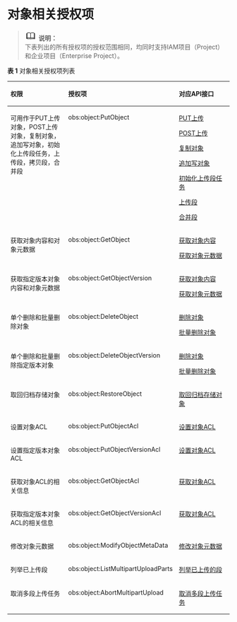 # 对象相关授权项<a name="obs_04_0112"></a>

>![](public_sys-resources/icon-note.gif) **说明：**   
>下表列出的所有授权项的授权范围相同，均同时支持IAM项目（Project）和企业项目（Enterprise Project）。  

**表 1**  对象相关授权项列表

<a name="table3817123273414"></a>
<table><thead align="left"><tr id="row1781813220345"><th class="cellrowborder" valign="top" width="29.45%" id="mcps1.2.4.1.1"><p id="p10157559122413"><a name="p10157559122413"></a><a name="p10157559122413"></a>权限</p>
</th>
<th class="cellrowborder" valign="top" width="43.26%" id="mcps1.2.4.1.2"><p id="p131149913618"><a name="p131149913618"></a><a name="p131149913618"></a>授权项</p>
</th>
<th class="cellrowborder" valign="top" width="27.29%" id="mcps1.2.4.1.3"><p id="p169049457259"><a name="p169049457259"></a><a name="p169049457259"></a>对应API接口</p>
</th>
</tr>
</thead>
<tbody><tr id="row154451029174017"><td class="cellrowborder" valign="top" width="29.45%" headers="mcps1.2.4.1.1 "><p id="p1478220188253"><a name="p1478220188253"></a><a name="p1478220188253"></a>可用作于PUT上传对象，POST上传对象，复制对象，追加写对象，初始化上传段任务，上传段，拷贝段，合并段</p>
</td>
<td class="cellrowborder" valign="top" width="43.26%" headers="mcps1.2.4.1.2 "><p id="p14141515444"><a name="p14141515444"></a><a name="p14141515444"></a>obs:object:PutObject</p>
</td>
<td class="cellrowborder" valign="top" width="27.29%" headers="mcps1.2.4.1.3 "><p id="p10905194572513"><a name="p10905194572513"></a><a name="p10905194572513"></a><a href="PUT上传.md">PUT上传</a></p>
<p id="p1114820371287"><a name="p1114820371287"></a><a name="p1114820371287"></a><a href="POST上传.md">POST上传</a></p>
<p id="p332524816529"><a name="p332524816529"></a><a name="p332524816529"></a><a href="复制对象.md">复制对象</a></p>
<p id="p61947461730"><a name="p61947461730"></a><a name="p61947461730"></a><a href="追加写对象.md">追加写对象</a></p>
<p id="p1251145711811"><a name="p1251145711811"></a><a name="p1251145711811"></a><a href="初始化上传段任务.md">初始化上传段任务</a></p>
<p id="p1486592612422"><a name="p1486592612422"></a><a name="p1486592612422"></a><a href="上传段.md">上传段</a></p>
<p id="p13628291395"><a name="p13628291395"></a><a name="p13628291395"></a><a href="合并段.md">合并段</a></p>
</td>
</tr>
<tr id="row014819504445"><td class="cellrowborder" valign="top" width="29.45%" headers="mcps1.2.4.1.1 "><p id="p55671403316"><a name="p55671403316"></a><a name="p55671403316"></a>获取对象内容和对象元数据</p>
</td>
<td class="cellrowborder" valign="top" width="43.26%" headers="mcps1.2.4.1.2 "><p id="p17141185084413"><a name="p17141185084413"></a><a name="p17141185084413"></a>obs:object:GetObject</p>
</td>
<td class="cellrowborder" valign="top" width="27.29%" headers="mcps1.2.4.1.3 "><p id="p1190534522518"><a name="p1190534522518"></a><a name="p1190534522518"></a><a href="获取对象内容.md">获取对象内容</a></p>
<p id="p17584411311"><a name="p17584411311"></a><a name="p17584411311"></a><a href="获取对象元数据.md">获取对象元数据</a></p>
</td>
</tr>
<tr id="row1242465118442"><td class="cellrowborder" valign="top" width="29.45%" headers="mcps1.2.4.1.1 "><p id="p1926149819"><a name="p1926149819"></a><a name="p1926149819"></a>获取指定版本对象内容和对象元数据</p>
</td>
<td class="cellrowborder" valign="top" width="43.26%" headers="mcps1.2.4.1.2 "><p id="p441475184419"><a name="p441475184419"></a><a name="p441475184419"></a>obs:object:GetObjectVersion</p>
</td>
<td class="cellrowborder" valign="top" width="27.29%" headers="mcps1.2.4.1.3 "><p id="p29051345132512"><a name="p29051345132512"></a><a name="p29051345132512"></a><a href="获取对象内容.md">获取对象内容</a></p>
<p id="p109191491287"><a name="p109191491287"></a><a name="p109191491287"></a><a href="获取对象元数据.md">获取对象元数据</a></p>
</td>
</tr>
<tr id="row84231051144411"><td class="cellrowborder" valign="top" width="29.45%" headers="mcps1.2.4.1.1 "><p id="p578351832512"><a name="p578351832512"></a><a name="p578351832512"></a>单个删除和批量删除对象</p>
</td>
<td class="cellrowborder" valign="top" width="43.26%" headers="mcps1.2.4.1.2 "><p id="p1852112213479"><a name="p1852112213479"></a><a name="p1852112213479"></a>obs:object:DeleteObject</p>
</td>
<td class="cellrowborder" valign="top" width="27.29%" headers="mcps1.2.4.1.3 "><p id="p5906134519257"><a name="p5906134519257"></a><a name="p5906134519257"></a><a href="删除对象.md">删除对象</a></p>
<p id="p1630411119019"><a name="p1630411119019"></a><a name="p1630411119019"></a><a href="批量删除对象.md">批量删除对象</a></p>
</td>
</tr>
<tr id="row109673919437"><td class="cellrowborder" valign="top" width="29.45%" headers="mcps1.2.4.1.1 "><p id="p127831118162517"><a name="p127831118162517"></a><a name="p127831118162517"></a>单个删除和批量删除指定版本对象</p>
</td>
<td class="cellrowborder" valign="top" width="43.26%" headers="mcps1.2.4.1.2 "><p id="p35433278472"><a name="p35433278472"></a><a name="p35433278472"></a>obs:object:DeleteObjectVersion</p>
</td>
<td class="cellrowborder" valign="top" width="27.29%" headers="mcps1.2.4.1.3 "><p id="p477562441012"><a name="p477562441012"></a><a name="p477562441012"></a><a href="删除对象.md">删除对象</a></p>
<p id="p0854128700"><a name="p0854128700"></a><a name="p0854128700"></a><a href="批量删除对象.md">批量删除对象</a></p>
</td>
</tr>
<tr id="row866755874315"><td class="cellrowborder" valign="top" width="29.45%" headers="mcps1.2.4.1.1 "><p id="p162638380413"><a name="p162638380413"></a><a name="p162638380413"></a>取回归档存储对象</p>
</td>
<td class="cellrowborder" valign="top" width="43.26%" headers="mcps1.2.4.1.2 "><p id="p116307281958"><a name="p116307281958"></a><a name="p116307281958"></a>obs:object:RestoreObject</p>
</td>
<td class="cellrowborder" valign="top" width="27.29%" headers="mcps1.2.4.1.3 "><p id="p162638383419"><a name="p162638383419"></a><a name="p162638383419"></a><a href="取回归档存储对象.md">取回归档存储对象</a></p>
</td>
</tr>
<tr id="row178411952194412"><td class="cellrowborder" valign="top" width="29.45%" headers="mcps1.2.4.1.1 "><p id="p1178311187254"><a name="p1178311187254"></a><a name="p1178311187254"></a>设置对象ACL</p>
</td>
<td class="cellrowborder" valign="top" width="43.26%" headers="mcps1.2.4.1.2 "><p id="p3834652154411"><a name="p3834652154411"></a><a name="p3834652154411"></a>obs:object:PutObjectAcl</p>
</td>
<td class="cellrowborder" valign="top" width="27.29%" headers="mcps1.2.4.1.3 "><p id="p1690617456258"><a name="p1690617456258"></a><a name="p1690617456258"></a><a href="设置对象ACL.md">设置对象ACL</a></p>
</td>
</tr>
<tr id="row7840155264410"><td class="cellrowborder" valign="top" width="29.45%" headers="mcps1.2.4.1.1 "><p id="p1783718182519"><a name="p1783718182519"></a><a name="p1783718182519"></a>设置指定版本对象ACL</p>
</td>
<td class="cellrowborder" valign="top" width="43.26%" headers="mcps1.2.4.1.2 "><p id="p98341952194414"><a name="p98341952194414"></a><a name="p98341952194414"></a>obs:object:PutObjectVersionAcl</p>
</td>
<td class="cellrowborder" valign="top" width="27.29%" headers="mcps1.2.4.1.3 "><p id="p17621656299"><a name="p17621656299"></a><a name="p17621656299"></a><a href="设置对象ACL.md">设置对象ACL</a></p>
</td>
</tr>
<tr id="row20852322104715"><td class="cellrowborder" valign="top" width="29.45%" headers="mcps1.2.4.1.1 "><p id="p2782618162514"><a name="p2782618162514"></a><a name="p2782618162514"></a>获取对象ACL的相关信息</p>
</td>
<td class="cellrowborder" valign="top" width="43.26%" headers="mcps1.2.4.1.2 "><p id="p041515519444"><a name="p041515519444"></a><a name="p041515519444"></a>obs:object:GetObjectAcl</p>
</td>
<td class="cellrowborder" valign="top" width="27.29%" headers="mcps1.2.4.1.3 "><p id="p209057452255"><a name="p209057452255"></a><a name="p209057452255"></a><a href="获取对象ACL.md">获取对象ACL</a></p>
</td>
</tr>
<tr id="row654342794710"><td class="cellrowborder" valign="top" width="29.45%" headers="mcps1.2.4.1.1 "><p id="p1378219180254"><a name="p1378219180254"></a><a name="p1378219180254"></a>获取指定版本对象ACL的相关信息</p>
</td>
<td class="cellrowborder" valign="top" width="43.26%" headers="mcps1.2.4.1.2 "><p id="p11833052164415"><a name="p11833052164415"></a><a name="p11833052164415"></a>obs:object:GetObjectVersionAcl</p>
</td>
<td class="cellrowborder" valign="top" width="27.29%" headers="mcps1.2.4.1.3 "><p id="p7169174013919"><a name="p7169174013919"></a><a name="p7169174013919"></a><a href="获取对象ACL.md">获取对象ACL</a></p>
</td>
</tr>
<tr id="row1131211526449"><td class="cellrowborder" valign="top" width="29.45%" headers="mcps1.2.4.1.1 "><p id="p73925215416"><a name="p73925215416"></a><a name="p73925215416"></a>修改对象元数据</p>
</td>
<td class="cellrowborder" valign="top" width="43.26%" headers="mcps1.2.4.1.2 "><p id="p14525431362"><a name="p14525431362"></a><a name="p14525431362"></a>obs:object:ModifyObjectMetaData</p>
</td>
<td class="cellrowborder" valign="top" width="27.29%" headers="mcps1.2.4.1.3 "><p id="p1339195216414"><a name="p1339195216414"></a><a name="p1339195216414"></a><a href="修改对象元数据.md">修改对象元数据</a></p>
</td>
</tr>
<tr id="row1087919319474"><td class="cellrowborder" valign="top" width="29.45%" headers="mcps1.2.4.1.1 "><p id="p14783161817250"><a name="p14783161817250"></a><a name="p14783161817250"></a>列举已上传段</p>
</td>
<td class="cellrowborder" valign="top" width="43.26%" headers="mcps1.2.4.1.2 "><p id="p11872103144717"><a name="p11872103144717"></a><a name="p11872103144717"></a>obs:object:ListMultipartUploadParts</p>
</td>
<td class="cellrowborder" valign="top" width="27.29%" headers="mcps1.2.4.1.3 "><p id="p39067458256"><a name="p39067458256"></a><a name="p39067458256"></a><a href="列举已上传的段.md">列举已上传的段</a></p>
</td>
</tr>
<tr id="row1987819311477"><td class="cellrowborder" valign="top" width="29.45%" headers="mcps1.2.4.1.1 "><p id="p2078311181256"><a name="p2078311181256"></a><a name="p2078311181256"></a>取消多段上传任务</p>
</td>
<td class="cellrowborder" valign="top" width="43.26%" headers="mcps1.2.4.1.2 "><p id="p8872203144717"><a name="p8872203144717"></a><a name="p8872203144717"></a>obs:object:AbortMultipartUpload</p>
</td>
<td class="cellrowborder" valign="top" width="27.29%" headers="mcps1.2.4.1.3 "><p id="p19906114532513"><a name="p19906114532513"></a><a name="p19906114532513"></a><a href="取消多段上传任务.md">取消多段上传任务</a></p>
</td>
</tr>
</tbody>
</table>


